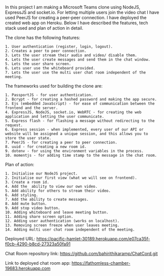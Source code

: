 In this project I am making a Microsoft Teams clone using NodeJS, ExpressJS and socket.io. For letting multiple users join the video chat I have used PeerJS for creating a peer-peer connection. I have deployed the created web app on Heroku. Below I have described the features, tech stack used and plan of action in detail.  
  
The clone has the following features:  
  
    1. User authentication (register, login, logout).  
    2. Creates a peer to peer connection.  
    3. Lets the user stream their audio and video/ disable them.  
    4. Lets the user create messages and send them in the chat window.  
    5. Lets the user share screen.  
    6. Lets user use the whiteboard provided.  
    7. Lets the user use the multi user chat room independent of the meeting.  
  
  
The frameworks used for building the clone are:  
  
    1. PassportJS - for user authentication.  
    2. Bcrypt - for creating a hashed password and making the app secure.  
    3. Ejs (embedded JavaScript) - for ease of communication between the frontend and the server.  
    4. ExpressJS, NodeJS, socket.io, WebRTC - for creating the web application and letting the user communicate.  
    5. Express flash - for flashing a message without redirecting to the request.  
    6. Express session - when implemented, every user of our API or website will be assigned a unique session, and this allows you to store the user state.  
    7. PeerJS - for creating a peer to peer connection.  
    8. uuid - for creating a new room id.  
    9. dotenv - for using the environment variables in the process.  
    10. momentjs - for adding time stamp to the message in the chat room.  
  
  
Plan of action:  
  
    1. Initialise our NodeJS project.  
    2. Initialise our first view (what we will see on frontend).  
    3. Create a room id.  
    4. Add the  ability to view our own video.  
    5. Add ability for others to stream their video.  
    6. Add styling.  
    7. Add the ability to create messages.  
    8. Add mute button.  
    9. Add stop video button.  
    10. Adding whiteboard and leave meeting button.  
    11. Adding share screen option.  
    12. Adding user authentication (works on localhost).   
    13. Removing screen freeze when user leaves meeting.
    14. Adding multi user chat room independent of the meeting.  
  
  
Deployed URL:  https://pacific-hamlet-30189.herokuapp.com/e07ca35f-f0cb-4290-b8cd-27323a50fa91
  
Chat Room repository link:  https://github.com/bahirithikaramp/ChatCord.git
  
Link to deployed chat room app:  https://fathomless-chamber-19683.herokuapp.com
